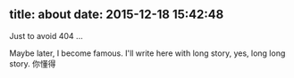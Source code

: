 title: about
date: 2015-12-18 15:42:48
---
Just to avoid 404 ...

Maybe later, I become famous. I'll write here with long story, yes, long long story. 你懂得